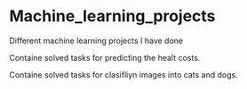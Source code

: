 # Machine_learning_projects
Different machine learning projects I have done

Containe solved tasks for predicting the healt costs.

Containe solved tasks for clasifliyn images into cats and dogs.


